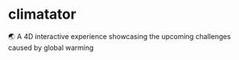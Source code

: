 # climatator
🌏 A 4D interactive experience showcasing the upcoming challenges caused by global warming
